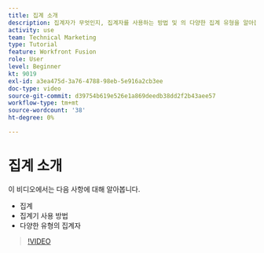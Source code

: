 ```yaml
---
title: 집계 소개
description: 집계자가 무엇인지, 집계자를 사용하는 방법 및 의 다양한 집계 유형을 알아봅니다. [!DNL Adobe Workfront Fusion].
activity: use
team: Technical Marketing
type: Tutorial
feature: Workfront Fusion
role: User
level: Beginner
kt: 9019
exl-id: a3ea475d-3a76-4788-98eb-5e916a2cb3ee
doc-type: video
source-git-commit: d39754b619e526e1a869deedb38dd2f2b43aee57
workflow-type: tm+mt
source-wordcount: '38'
ht-degree: 0%

---
```


# 집계 소개

이 비디오에서는 다음 사항에 대해 알아봅니다.

* 집계
* 집계기 사용 방법
* 다양한 유형의 집계자

>[!VIDEO](https://video.tv.adobe.com/v/335279/?quality=12)
